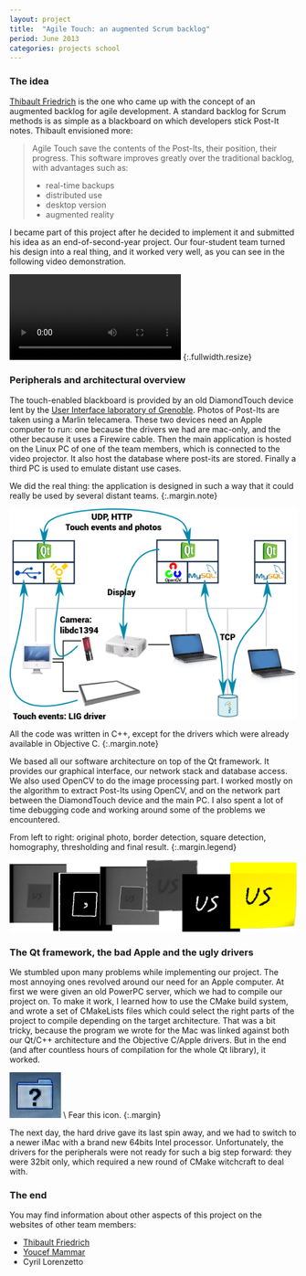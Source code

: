 ```yaml
---
layout: project
title:  "Agile Touch: an augmented Scrum backlog"
period: June 2013
categories: projects school
---
```


### The idea

[Thibault Friedrich](http://thibaultfriedrich.fr/cv/) is the one who came up
with the concept of an augmented backlog for agile development. A standard
backlog for Scrum methods is as simple as a blackboard on which developers
stick Post-It notes. Thibault envisioned more:

> Agile Touch save the contents of the Post-Its, their position, their
> progress. This software improves greatly over the traditional backlog, with
> advantages such as: 
> 
> *   real-time backups
> *   distributed use
> *   desktop version
> *   augmented reality

I became part of this project after he decided to implement it and submitted
his idea as an end-of-second-year project. Our four-student team turned his
design into a real thing, and it worked very well, as you can see in the
following video demonstration.

<video src="http://duet.imag.fr:8080/EnsimagVideo/2013_ScrumBacklog.mp4" controls>
You can simply [download the video presentation](http://duet.imag.fr:8080/EnsimagVideo/2013_ScrumBacklog.mp4).
</video>
{:.fullwidth.resize}


### Peripherals and architectural overview

The touch-enabled blackboard is provided by an old DiamondTouch device lent by
the [User Interface laboratory of Grenoble](http://iihm.imag.fr/en/). Photos of
Post-Its are taken using a Marlin telecamera. These two devices need an Apple
computer to run: one because the drivers we had are mac-only, and the other
because it uses a Firewire cable. Then the main application is hosted on the
Linux PC of one of the team members, which is connected to the video projector.
It also host the database where post-its are stored. Finally a third PC is used
to emulate distant use cases.

We did the real thing: the application is designed in such a way that it could
really be used by several distant teams.
{:.margin.note}

![Architecture diagram](/public/agiletouch_archi.png)

All the code was written in C++, except for the drivers which were already
available in Objective C.
{:.margin.note}

We based all our software architecture on top of the Qt framework. It provides
our graphical interface, our network stack and database access.  We also used
OpenCV to do the image processing part. I worked mostly on the algorithm to
extract Post-Its using OpenCV, and on the network part between the DiamondTouch
device and the main PC. I also spent a lot of time debugging code and working
around some of the problems we encountered.

From left to right: original photo, border detection, square detection,
homography, thresholding and final result.
{:.margin.legend}

![OpenCV recognition steps](/public/agiletouch_post_it_steps.png)

### The Qt framework, the bad Apple and the ugly drivers

We stumbled upon many problems while implementing our project. The most
annoying ones revolved around our need for an Apple computer. At first we were
given an old PowerPC server, which we had to compile our project on. To make it
work, I learned how to use the CMake build system, and wrote a set of
CMakeLists files which could select the right parts of the project to compile
depending on the target architecture. That was a bit tricky, because the
program we wrote for the Mac was linked against both our Qt/C++ architecture
and the Objective C/Apple drivers. But in the end (and after countless hours of
compilation for the whole Qt library), it worked.

![Dead drive Mac icon](/public/dead_drive_mac_icon.jpg) \\
Fear this icon.
{:.margin}

The next day, the hard drive gave its last spin away, and we had to switch to a
newer iMac with a brand new 64bits Intel processor. Unfortunately, the drivers
for the peripherals were not ready for such a big step forward: they were 32bit
only, which required a new round of CMake witchcraft to deal with.

### The end

You may find information about other
aspects of this project on the websites of other team members:

* [Thibault Friedrich](http://thibaultfriedrich.fr/cv/)
* [Youcef Mammar](http://ymammar.com/?q=about)
* Cyril Lorenzetto

